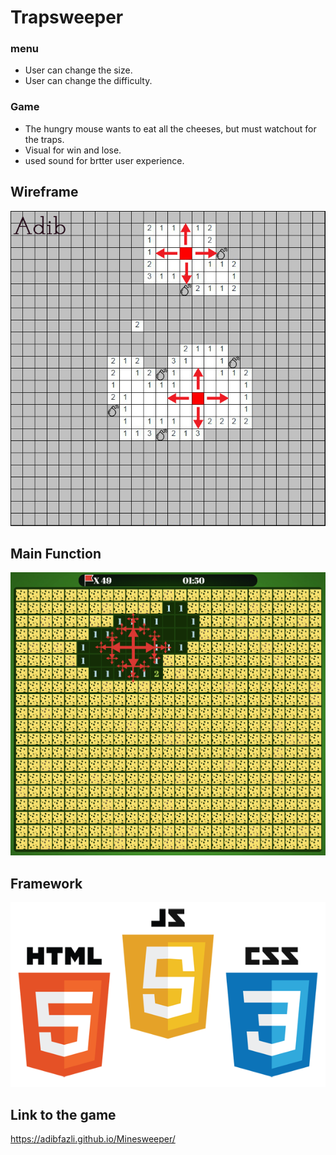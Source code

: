 # Trapsweeper
### menu
* User can change the size.
* User can change the difficulty.
### Game 
* The hungry mouse wants to eat all the cheeses, but must watchout for the traps.
* Visual for win and lose.
* used sound for brtter user experience.
## Wireframe
![Map](image/Minesweeper)
## Main Function
![Map](image/function.jpg)
## Framework
![Map](image/FW.png)
## Link to the game
https://adibfazli.github.io/Minesweeper/